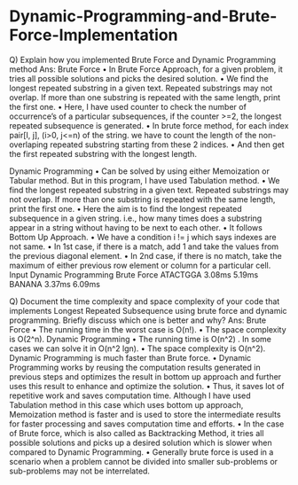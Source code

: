 # Dynamic-Programming-and-Brute-Force-Implementation

Q) Explain how you implemented Brute Force and Dynamic Programming method
Ans: Brute Force
•	In Brute Force Approach, for a given problem, it tries all possible solutions and picks the desired solution.
•	We find the longest repeated substring in a given text. Repeated substrings may not overlap. If more than one substring is repeated with the same length, print the first one.
•	Here, I have used counter to check the number of occurrence’s of a particular subsequences, if the counter >=2, the longest repeated subsequence is generated.
•	In brute force method, for each index pair[I, j], (i>0, j<=n) of the string. we have to count the length of the non-overlaping repeated substring starting from these 2 indices.
•	And then get the first repeated substring with the longest length.

 Dynamic Programming
•	Can be solved by using either Memoization or Tabular method. But in this program, I have used Tabulation method.
•	We find the longest repeated substring in a given text. Repeated substrings may not overlap. If more than one substring is repeated with the same length, print the first one.
•	Here the aim is to find the longest repeated subsequence in a given string. i.e., how many times does a substring appear in a string without having to be next to each other. 
•	It follows Bottom Up Approach.
•	We have a condition i != j which says indexes are not same.
•	In 1st case, if there is a match, add 1 and take the values from the previous diagonal element.
•	In 2nd case, if there is no match, take the maximum of either previous row element or column for a particular cell.
Input	Dynamic Programming	Brute Force
ATACTGGA	3.08ms	5.19ms
BANANA	3.37ms	6.09ms


Q) Document the time complexity and space complexity of your code that implements Longest Repeated Subsequence using brute force and dynamic programming. Briefly discuss which one is better and why?
Ans:
Brute Force
•	The running time in the worst case is O(n!).
•	The space complexity is O(2^n).
Dynamic Programming
•	The running time is O(n^2) . In some cases we can solve it in O(n^2 lgn).
•	The space complexity is O(n^2).
Dynamic Programming is much faster than Brute force.
•	Dynamic Programming works by reusing the computation results generated in previous steps and optimizes the result in bottom up approach and further uses this result to enhance and optimize the solution. 
•	Thus, it saves lot of repetitive work and saves computation time. Although I have used Tabulation method in this case which uses bottom up approach, Memoization method is faster and is used to store the intermediate results for faster processing and saves computation time and efforts.
•	In the case of Brute force, which is also called as Backtracking Method, it tries all possible solutions and picks up a desired solution which is slower when compared to Dynamic Programming. 
•	Generally brute force is used in a scenario when a problem cannot be divided into smaller sub-problems or sub-problems may not be interrelated.
